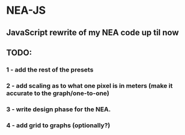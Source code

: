 # NEA-JS

## JavaScript rewrite of my NEA code up til now

## TODO:

### 1 - add the rest of the presets

### 2 - add scaling as to what one pixel is in meters (make it accurate to the graph/one-to-one)

### 3 - write design phase for the NEA.

### 4 - add grid to graphs (optionally?)

